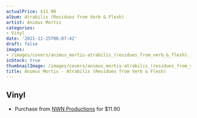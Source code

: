 ```yaml
---
actualPrice: $11.90
album: Atrabilis (Residues from Verb & Flesh)
artist: Animus Mortis
categories:
- Vinyl
date: '2021-11-25T06:07:42'
draft: false
images:
- /images/covers/animus_mortis-atrabilis_(residues_from_verb_&_flesh).jpg
inStock: true
thumbnailImage: /images/covers/animus_mortis-atrabilis_(residues_from_verb_&_flesh)-thumb.jpg
title: Animus Mortis - Atrabilis (Residues from Verb & Flesh)
---
```


## Vinyl
* Purchase from [NWN Productions](http://shop.nwnprod.com/index.php?route=product/product&path=75&product_id=10784&sort=pd.name&order=ASC) for $11.90
